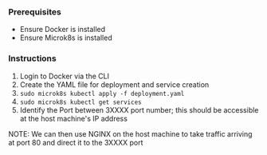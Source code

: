 ### Prerequisites

- Ensure Docker is installed
- Ensure Microk8s is installed

### Instructions

1. Login to Docker via the CLI
2. Create the YAML file for deployment and service creation
3. `sudo microk8s kubectl apply -f deployment.yaml`
4. `sudo microk8s kubectl get services`
5. Identify the Port between 3XXXX port number; this should be accessible at the host machine's IP address

NOTE: We can then use NGINX on the host machine to take traffic arriving at port 80 and direct it to the 3XXXX port
